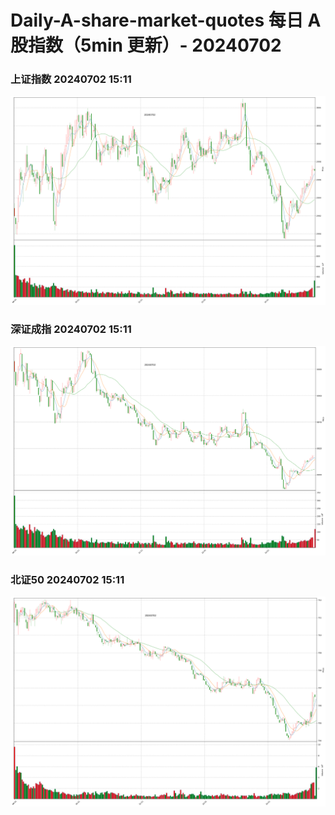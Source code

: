 
# Daily-A-share-market-quotes 每日 A 股指数（5min 更新）- 20240702

### 上证指数 20240702 15:11
![](./fig/2024/7/20240702-sh000001.png)

### 深证成指 20240702 15:11
![](./fig/2024/7/20240702-sz399001.png)

### 北证50 20240702 15:11
![](./fig/2024/7/20240702-bj899050.png)
